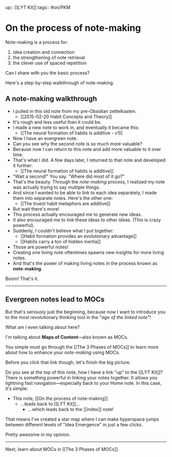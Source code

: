 up:: [[LYT Kit]]
tags:: #on/PKM 

# On the process of note-making
Note-making is a process for:
 
 1. idea creation and connection
 2. the strengthening of note retrieval
 3. the clever use of spaced repetition

Can I share with you the basic process?

Here's a step-by-step walkthrough of note-making.

## A note-making walkthrough
- I pulled in this old note from my pre-Obsidian zettelkasten. 
	- [[2015-02-20 Habit Concepts and Theory]]
- It's rough and less useful than it could be.
- I made a new note to work in, and eventually it became this:
	- [[The neural formation of habits is additive - v1]]
- Now I have an evergreen note.
- Can you see why the second note is so much more valuable?
- Because now I can return to this note and add more valuable to it over time. 
- That's what I did. A few days later, I returned to that note and developed it further:
	- [[The neural formation of habits is additive]]
- "Wait a second!" You say. "Where did most of it go?"
- That's the beauty. Through the *note-making* process, I realized my note was actually trying to say multiple things. 
- And since I wanted to be able to link to each idea separately, I made them into separate notes. Here's the other one:
	- [[The truest habit metaphors are additive]]
- But wait there's more! 
- This process actually encouraged me to generate new ideas.
- It also encouraged me to link these ideas to other ideas. (This is crazy powerful). 
- Suddenly, I couldn't believe what I put together:
	- [[Habit formation provides an evolutionary advantage]]
	- [[Habits carry a ton of hidden inertia]]
- Those are powerful notes!
- Creating one living note oftentimes spawns new insights for more living notes.
- And that's the power of making living notes in the process known as **note-making**.

Boom! That's it. 

---

## Evergreen notes lead to MOCs
But that's seriously just the beginning, because now I want to introduce you to the most revolutionary thinking tool in the "*age of the linked note*"!

What am I even talking about here?  

I'm talking about **Maps of Content**—also known as MOCs.

You simple must go through the [[The 3 Phases of MOCs]] to learn more about how to enhance your *note-making* using MOCs.

Before you click that link though, let's finish the big picture. 

Do you see at the top of this note, how I have a link "up" to the [[LYT Kit]]? There is something powerful in linking your notes together. It allows you lightning fast navigation—especially back to your Home note. In this case, it's simple:

- This note, [[On the process of note-making]]
	- ...leads back to [[LYT Kit]]...
		- ...which leads back to the [[index]] note!

That means I've created a star map where I can make hyperspace jumps between different levels of "Idea Emergence" in just a few clicks.

Pretty awesome in my opinion.

---

Next, learn about MOCs in [[The 3 Phases of MOCs]].

